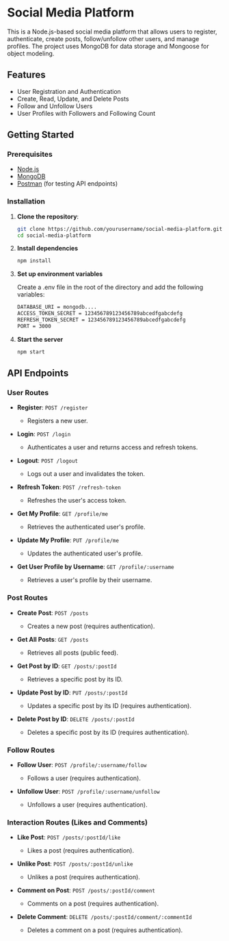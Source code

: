 # Social Media Platform

This is a Node.js-based social media platform that allows users to register, authenticate, create posts, follow/unfollow other users, and manage profiles. The project uses MongoDB for data storage and Mongoose for object modeling.

## Features

- User Registration and Authentication
- Create, Read, Update, and Delete Posts
- Follow and Unfollow Users
- User Profiles with Followers and Following Count

## Getting Started

### Prerequisites

- [Node.js](https://nodejs.org/)
- [MongoDB](https://www.mongodb.com/)
- [Postman](https://www.postman.com/) (for testing API endpoints)

### Installation

1. **Clone the repository**:

   ```bash
   git clone https://github.com/yourusername/social-media-platform.git
   cd social-media-platform
   ```

2. **Install dependencies**

   ```bash
   npm install
   ```

3. **Set up environment variables**

   Create a .env file in the root of the directory and add the following variables:

   ```bash
   DATABASE_URI = mongodb....
   ACCESS_TOKEN_SECRET = 123456789123456789abcedfgabcdefg
   REFRESH_TOKEN_SECRET = 123456789123456789abcedfgabcdefg
   PORT = 3000
   ```

4. **Start the server**

   ```bash
   npm start
   ```

## API Endpoints

### User Routes

- **Register**: `POST /register`

  - Registers a new user.

- **Login**: `POST /login`

  - Authenticates a user and returns access and refresh tokens.

- **Logout**: `POST /logout`

  - Logs out a user and invalidates the token.

- **Refresh Token**: `POST /refresh-token`

  - Refreshes the user's access token.

- **Get My Profile**: `GET /profile/me`

  - Retrieves the authenticated user's profile.

- **Update My Profile**: `PUT /profile/me`

  - Updates the authenticated user's profile.

- **Get User Profile by Username**: `GET /profile/:username`
  - Retrieves a user's profile by their username.

### Post Routes

- **Create Post**: `POST /posts`

  - Creates a new post (requires authentication).

- **Get All Posts**: `GET /posts`

  - Retrieves all posts (public feed).

- **Get Post by ID**: `GET /posts/:postId`

  - Retrieves a specific post by its ID.

- **Update Post by ID**: `PUT /posts/:postId`

  - Updates a specific post by its ID (requires authentication).

- **Delete Post by ID**: `DELETE /posts/:postId`
  - Deletes a specific post by its ID (requires authentication).

### Follow Routes

- **Follow User**: `POST /profile/:username/follow`

  - Follows a user (requires authentication).

- **Unfollow User**: `POST /profile/:username/unfollow`
  - Unfollows a user (requires authentication).

### Interaction Routes (Likes and Comments)

- **Like Post**: `POST /posts/:postId/like`

  - Likes a post (requires authentication).

- **Unlike Post**: `POST /posts/:postId/unlike`

  - Unlikes a post (requires authentication).

- **Comment on Post**: `POST /posts/:postId/comment`

  - Comments on a post (requires authentication).

- **Delete Comment**: `DELETE /posts/:postId/comment/:commentId`
  - Deletes a comment on a post (requires authentication).
